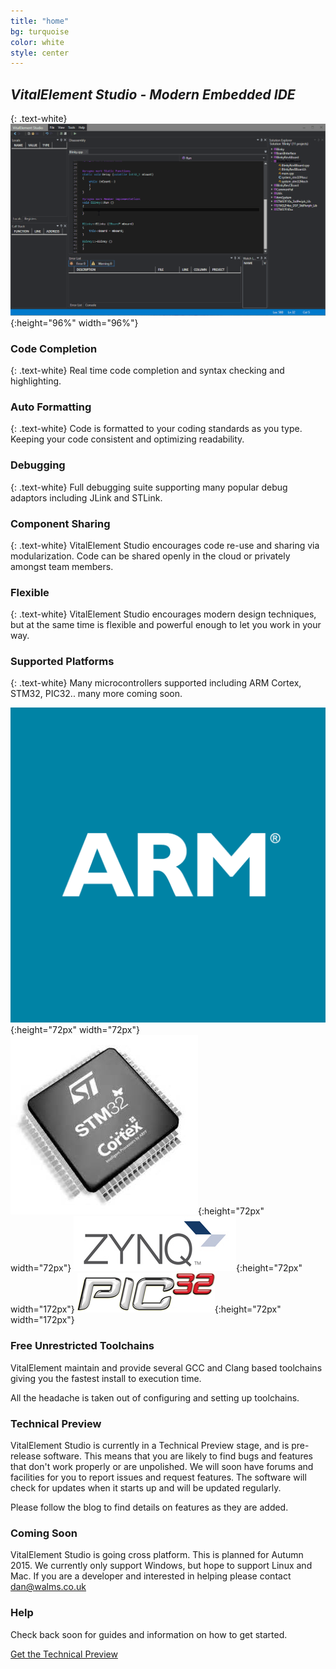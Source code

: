 ```yaml
---
title: "home"
bg: turquoise
color: white
style: center
---
```

## *VitalElement Studio - Modern Embedded IDE*
{: .text-white}
![Demo](img/vestudio_demo.gif){:height="96%" width="96%"}
 
### Code Completion
{: .text-white}
Real time code completion and syntax checking and highlighting.

### Auto Formatting
{: .text-white}
Code is formatted to your coding standards as you type. Keeping your code consistent and optimizing readability.

### Debugging
{: .text-white}
Full debugging suite supporting many popular debug adaptors including JLink and STLink.

### Component Sharing
{: .text-white}
VitalElement Studio encourages code re-use and sharing via modularization. Code can be shared openly in the cloud or privately amongst team members.

### Flexible
{: .text-white}
VitalElement Studio encourages modern design techniques, but at the same time is flexible and powerful enough to let you work in your way.

### Supported Platforms
{: .text-white}
Many microcontrollers supported including ARM Cortex, STM32, PIC32.. many more coming soon.

![ARM](img/arm_logo.gif){:height="72px" width="72px"} ![ST](img/stm32_logo.jpg){:height="72px" width="72px"} ![Zynq](img/zynq_logo.jpg){:height="72px" width="172px"} ![PIC32](img/pic32_logo.png){:height="72px" width="172px"} 

### Free Unrestricted Toolchains
VitalElement maintain and provide several GCC and Clang based toolchains giving you the fastest install to execution time.

All the headache is taken out of configuring and setting up toolchains.

### Technical Preview
VitalElement Studio is currently in a Technical Preview stage, and is pre-release software. This means that you are likely to find
bugs and features that don't work properly or are unpolished. We will soon have forums and facilities for you to report 
issues and request features. The software will check for updates when it starts up and will be updated regularly.

Please follow the blog to find details on features as they are added.

### Coming Soon
VitalElement Studio is going cross platform. This is planned for Autumn 2015. We currently only support Windows, but hope to support 
Linux and Mac. If you are a developer and interested in helping please contact dan@walms.co.uk

### Help
Check back soon for guides and information on how to get started.

<span id="forkongithub">
  <a href="http://vitalelement.co.uk/VEStudio/Install/setup.exe" class="bg-blue">
    Get the Technical Preview
  </a>
</span>
